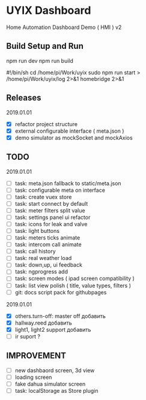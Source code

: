 # UYIX Dashboard
Home Automation Dashboard Demo ( HMI ) v2

## Build Setup and Run
npm run dev
npm run build

#!/bin/sh
cd /home/pi/Work/uyix
sudo npm run start  > /home/pi/Work/uyix/log 2>&1
homebridge 2>&1

## Releases

2019.01.01
- [x] refactor project structure
- [x] external configurable interface ( meta.json )
- [x] demo simulator as mockSocket and mockAxios

## TODO
2019.01.01
- [ ] task: meta.json fallback to static/meta.json
- [ ] task: configurable meta on interface
- [ ] task: create vuex store
- [ ] task: start connect by default
- [ ] task: meter filters split value
- [ ] task: settings panel ui refactor
- [ ] task: icons for leak and valve
- [ ] task: light buttons
- [ ] task: meters ticks animate
- [ ] task: intercom call animate
- [ ] task: call history
- [ ] task: real weather load
- [ ] task: down,up, ui feedback
- [ ] task: ngprogress add
- [ ] task: screen modes ( ipad screen compatibility )
- [ ] task: list view polish ( title, value types, filters )
- [ ] git: docs script pack for githubpages

2019.01.01
- [x] others.turn-off: master off добавить
- [x] hallway.reed добавить
- [x] light1, light2 support добавить
- [ ] ir suport ?

## IMPROVEMENT 
- [ ] new dashbaord screen, 3d view
- [ ] loading screen
- [ ] fake dahua simulator screen
- [ ] task: localStorage as Store plugin
